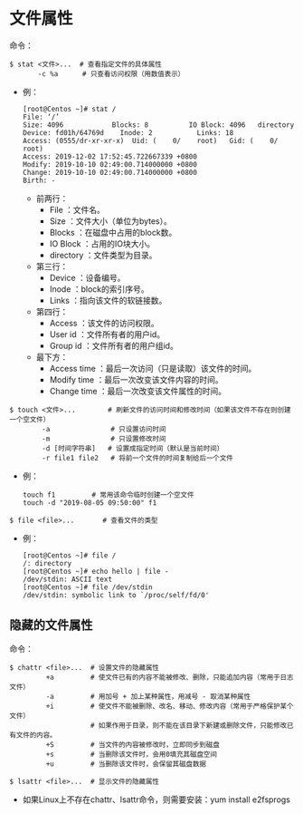# 文件属性

命令：

```shell
$ stat <文件>...  # 查看指定文件的具体属性
       -c %a      # 只查看访问权限（用数值表示）
```
- 例：
    ```
    [root@Centos ~]# stat /
    File: ‘/’
    Size: 4096            Blocks: 8          IO Block: 4096   directory
    Device: fd01h/64769d    Inode: 2           Links: 18
    Access: (0555/dr-xr-xr-x)  Uid: (    0/    root)   Gid: (    0/    root)
    Access: 2019-12-02 17:52:45.722667339 +0800
    Modify: 2019-10-10 02:49:00.714000000 +0800
    Change: 2019-10-10 02:49:00.714000000 +0800
    Birth: -
    ```
    - 前两行：
        - File ：文件名。
        - Size ：文件大小（单位为bytes）。
        - Blocks ：在磁盘中占用的block数。
        - IO Block ：占用的IO块大小。
        - directory ：文件类型为目录。
    - 第三行：
        - Device ：设备编号。
        - Inode ：block的索引序号。
        - Links ：指向该文件的软链接数。
    - 第四行：
        - Access ：该文件的访问权限。
        - User id ：文件所有者的用户id。
        - Group id ：文件所有者的用户组id。
    - 最下方：
        - Access time ：最后一次访问（只是读取）该文件的时间。
        - Modify time ：最后一次改变该文件内容的时间。
        - Change time ：最后一次改变该文件属性的时间。

```shell
$ touch <文件>...        # 刷新文件的访问时间和修改时间（如果该文件不存在则创建一个空文件）
        -a               # 只设置访问时间
        -m               # 只设置修改时间
        -d [时间字符串]   # 设置成指定时间（默认是当前时间）
        -r file1 file2   # 将前一个文件的时间复制给后一个文件
```
- 例：
    ```shell
    touch f1         # 常用该命令临时创建一个空文件
    touch -d "2019-08-05 09:50:00" f1
    ```

```shell
$ file <file>...       # 查看文件的类型
```
- 例：
    ```
    [root@Centos ~]# file /
    /: directory
    [root@Centos ~]# echo hello | file -    
    /dev/stdin: ASCII text
    [root@Centos ~]# file /dev/stdin
    /dev/stdin: symbolic link to `/proc/self/fd/0'
    ```

## 隐藏的文件属性

命令：

```shell
$ chattr <file>...  # 设置文件的隐藏属性
         +a         # 使文件已有的内容不能被修改、删除，只能追加内容（常用于日志文件）
         -a         # 用加号 + 加上某种属性，用减号 - 取消某种属性
         +i         # 使文件不能被删除、改名、移动、修改内容（常用于严格保护某个文件）
                    # 如果作用于目录，则不能在该目录下新建或删除文件，只能修改已有文件的内容。
         +S         # 当文件的内容被修改时，立即同步到磁盘
         +s         # 当删除该文件时，会用0填充其磁盘空间
         +u         # 当删除该文件时，会保留其磁盘数据
```

```shell
$ lsattr <file>...  # 显示文件的隐藏属性
```
- 如果Linux上不存在chattr、lsattr命令，则需要安装：yum install e2fsprogs
